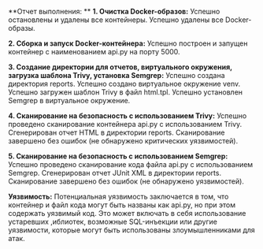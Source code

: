 **Отчет выполнения: **
**1. Очистка Docker-образов:**
Успешно остановлены и удалены все контейнеры.
Успешно удалены все Docker-образы.

**2. Сборка и запуск Docker-контейнера:**
Успешно построен и запущен контейнер с наименованием api.py на порту 5000.

**3. Создание директории для отчетов, виртуального окружения, загрузка шаблона Trivy, установка Semgrep:**
Успешно создана директория reports.
Успешно создано виртуальное окружение venv.
Успешно загружен шаблон Trivy в файл html.tpl.
Успешно установлен Semgrep в виртуальное окружение.

**4. Сканирование на безопасность с использованием Trivy:**
Успешно проведено сканирование контейнера api.py с использованием Trivy.
Сгенерирован отчет HTML в директории reports.
Сканирование завершено без ошибок (не обнаружено критических уязвимостей).

**5. Сканирование на безопасность с использованием Semgrep:**
Успешно проведено сканирование кода файла api.py с использованием Semgrep.
Сгенерирован отчет JUnit XML в директории reports.
Сканирование завершено без ошибок (не обнаружено уязвимостей).

**Уязвимость:**
Потенциальная уязвимость заключается в том, что контейнер и файл кода могут быть названы как api.py,
но при этом содержать уязвимый код. Это может включать в себя использование устаревших 
,иблиотек, возможные SQL-инъекции или другие уязвимости, которые могут быть использованы злоумышленниками для атак.




